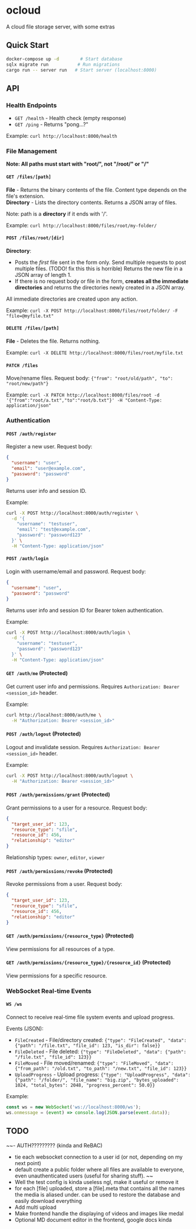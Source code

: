 # ocloud

A cloud file storage server, with some extras

## Quick Start

```bash
docker-compose up -d        # Start database
sqlx migrate run           # Run migrations  
cargo run -- server run   # Start server (localhost:8000)
```

## API

### Health Endpoints
- `GET /health` - Health check (empty response)
- `GET /ping` - Returns "pong...?"

Example: `curl http://localhost:8000/health`

### File Management

**Note: All paths must start with "root/", not "/root/" or "/"**

#### `GET /files/[path]`
**File** - Returns the binary contents of the file. Content type depends on the file's extension.  
**Directory** - Lists the directory contents. Returns a JSON array of files.

Note: path is a **directory** if it ends with '/'.

Example: `curl http://localhost:8000/files/root/my-folder/`

#### `POST /files/root/[dir]` 
**Directory**: 
- Posts the *first* file sent in the form only. Send multiple requests to post multiple files. (TODO! fix this this is horrible) Returns the new file in a JSON array of length 1.
- If there is no request body or file in the form, **creates all the immediate directories** and returns the directories newly created in a JSON array.

All immediate directories are created upon any action.

Example: `curl -X POST http://localhost:8000/files/root/folder/ -F "file=@myfile.txt"`

#### `DELETE /files/[path]`
**File** - Deletes the file. Returns nothing.

Example: `curl -X DELETE http://localhost:8000/files/root/myfile.txt`

#### `PATCH /files`
Move/rename files. Request body: `{"from": "root/old/path", "to": "root/new/path"}`

Example: `curl -X PATCH http://localhost:8000/files/root -d '{"from":"root/a.txt","to":"root/b.txt"}' -H "Content-Type: application/json"`

### Authentication

#### `POST /auth/register`
Register a new user. Request body:
```json
{
  "username": "user",
  "email": "user@example.com", 
  "password": "password"
}
```

Returns user info and session ID.

Example:
```bash
curl -X POST http://localhost:8000/auth/register \
  -d '{
    "username": "testuser",
    "email": "test@example.com",
    "password": "password123"
  }' \
  -H "Content-Type: application/json"
```

#### `POST /auth/login`
Login with username/email and password. Request body:
```json
{
  "username": "user",
  "password": "password"
}
```

Returns user info and session ID for Bearer token authentication.

Example:
```bash
curl -X POST http://localhost:8000/auth/login \
  -d '{
    "username": "testuser",
    "password": "password123"
  }' \
  -H "Content-Type: application/json"
```

#### `GET /auth/me` (Protected)
Get current user info and permissions. Requires `Authorization: Bearer <session_id>` header.

Example:
```bash
curl http://localhost:8000/auth/me \
  -H "Authorization: Bearer <session_id>"
```

#### `POST /auth/logout` (Protected)
Logout and invalidate session. Requires `Authorization: Bearer <session_id>` header.

Example:
```bash
curl -X POST http://localhost:8000/auth/logout \
  -H "Authorization: Bearer <session_id>"
```

#### `POST /auth/permissions/grant` (Protected)
Grant permissions to a user for a resource. Request body:
```json
{
  "target_user_id": 123,
  "resource_type": "sfile",
  "resource_id": 456,
  "relationship": "editor"
}
```

Relationship types: `owner`, `editor`, `viewer`

#### `POST /auth/permissions/revoke` (Protected)
Revoke permissions from a user. Request body:
```json
{
  "target_user_id": 123,
  "resource_type": "sfile",
  "resource_id": 456,
  "relationship": "editor"
}
```

#### `GET /auth/permissions/{resource_type}` (Protected)
View permissions for all resources of a type.

#### `GET /auth/permissions/{resource_type}/{resource_id}` (Protected)
View permissions for a specific resource.

### WebSocket Real-time Events

#### `WS /ws`
Connect to receive real-time file system events and upload progress.

Events (JSON):
- `FileCreated` - File/directory created: `{"type": "FileCreated", "data": {"path": "/file.txt", "file_id": 123, "is_dir": false}}`
- `FileDeleted` - File deleted: `{"type": "FileDeleted", "data": {"path": "/file.txt", "file_id": 123}}`  
- `FileMoved` - File moved/renamed: `{"type": "FileMoved", "data": {"from_path": "/old.txt", "to_path": "/new.txt", "file_id": 123}}`
- `UploadProgress` - Upload progress: `{"type": "UploadProgress", "data": {"path": "/folder/", "file_name": "big.zip", "bytes_uploaded": 1024, "total_bytes": 2048, "progress_percent": 50.0}}`

Example: 
```javascript
const ws = new WebSocket('ws://localhost:8000/ws');
ws.onmessage = (event) => console.log(JSON.parse(event.data));
```

## TODO
~~- AUTH????????? (kinda and ReBAC)
- tie each websocket connection to a user id (or not, depending on my next point)
- default create a public folder where all files are available to everyone, even unauthenticated users (useful for sharing stuff). ~~
- Well the test config is kinda useless ngl, make it useful or remove it
- for each [file] uploaded, store a [file].meta that contains all the names the media is aliased under. can be used to restore the database and easily download everything
- Add multi upload
- Make frontend handle the displaying of videos and images like medal
- Optional MD document editor in the frontend, google docs kinda
